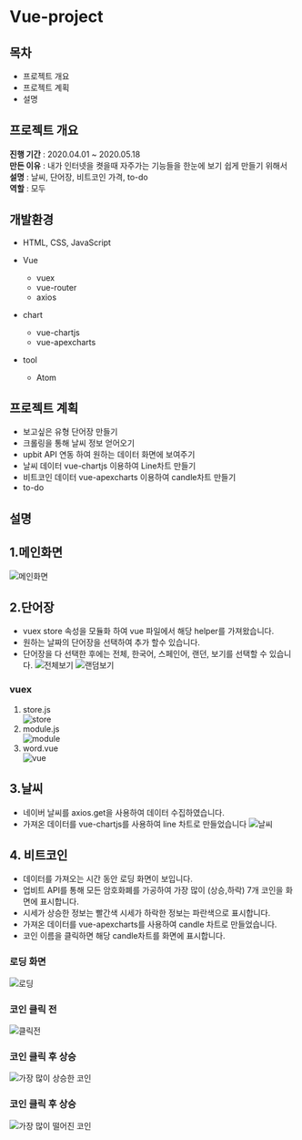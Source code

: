 # Vue-project

## 목차
- 프로젝트 개요
- 프로젝트 계획
- 설명

## 프로젝트 개요
**진행 기간** : 2020.04.01 ~ 2020.05.18  
**만든 이유** : 내가 인터넷을 켯을때 자주가는 기능들을 한눈에 보기 쉽게 만들기 위해서  
**설명** : 날씨, 단어장, 비트코인 가격, to-do  
**역할** : 모두  

## 개발환경
- HTML, CSS, JavaScript
- Vue
  - vuex
  - vue-router
  - axios
  
- chart
  - vue-chartjs
  - vue-apexcharts

- tool
  - Atom
  
## 프로젝트 계획
- 보고싶은 유형 단어장 만들기
- 크롤링을 통해 날씨 정보 얻어오기
- upbit API 연동 하여 원하는 데이터 화면에 보여주기
- 날씨 데이터 vue-chartjs 이용하여 Line차트 만들기
- 비트코인 데이터 vue-apexcharts 이용하여 candle차트 만들기
- to-do

## 설명

## 1.메인화면
![메인화면](https://user-images.githubusercontent.com/52224543/82192181-983e8180-992e-11ea-8e45-40e7418c4a69.png)

## 2.단어장
- vuex store 속성을 모듈화 하여 vue 파일에서 해당 helper를 가져왔습니다.
- 원하는 날짜의 단어장을 선택하여 추가 할수 있습니다.
- 단어장을 다 선택한 후에는 전체, 한국어, 스페인어, 랜던, 보기를 선택할 수 있습니다.
![전체보기](https://user-images.githubusercontent.com/52224543/82192403-ebb0cf80-992e-11ea-9c8f-d62afc07a3c5.png)
![랜덤보기](https://user-images.githubusercontent.com/52224543/82192422-f10e1a00-992e-11ea-9315-f09875344767.png)


### vuex

1. store.js  
![store](https://user-images.githubusercontent.com/52224543/82194703-2e27db80-9932-11ea-8f70-ffe66b38a8d5.png)
2. module.js  
![module](https://user-images.githubusercontent.com/52224543/82194724-37b14380-9932-11ea-9ecf-5ee93226d28f.png)
3. word.vue  
![vue](https://user-images.githubusercontent.com/52224543/82194740-3da72480-9932-11ea-93cc-93731f9b951c.png)


## 3.날씨
- 네이버 날씨를 axios.get을 사용하여 데이터 수집하였습니다.
- 가져온 데이터를 vue-chartjs를 사용하여 line 차트로 만들었습니다
![날씨](https://user-images.githubusercontent.com/52224543/82194992-a2fb1580-9932-11ea-8785-0081aaf55517.png)

## 4. 비트코인
- 데이터를 가져오는 시간 동안 로딩 화면이 보입니다.
- 업비트 API를 통해 모든 암호화폐를 가공하여 가장 많이 (상승,하락) 7개 코인을 화면에 표시합니다.
- 시세가 상승한 정보는 빨간색 시세가 하락한 정보는 파란색으로 표시합니다.
- 가져온 데이터를 vue-apexcharts를 사용하여 candle 차트로 만들었습니다.
- 코인 이름을 클릭하면 해당 candle차트를 화면에 표시합니다.

### 로딩 화면
![로딩](https://user-images.githubusercontent.com/52224543/82195750-b22e9300-9933-11ea-906f-c2a121f712dc.png)

### 코인 클릭 전
![클릭전](https://user-images.githubusercontent.com/52224543/82195782-bf4b8200-9933-11ea-868d-ed9643a20bf8.png)

### 코인 클릭 후 상승
![가장 많이 상승한  코인](https://user-images.githubusercontent.com/52224543/82195811-cd010780-9933-11ea-9788-8e2695fa41c8.png)

### 코인 클릭 후 상승
![가장 많이 떨어진 코인](https://user-images.githubusercontent.com/52224543/82195830-d38f7f00-9933-11ea-83ef-da749248f1f7.png)

